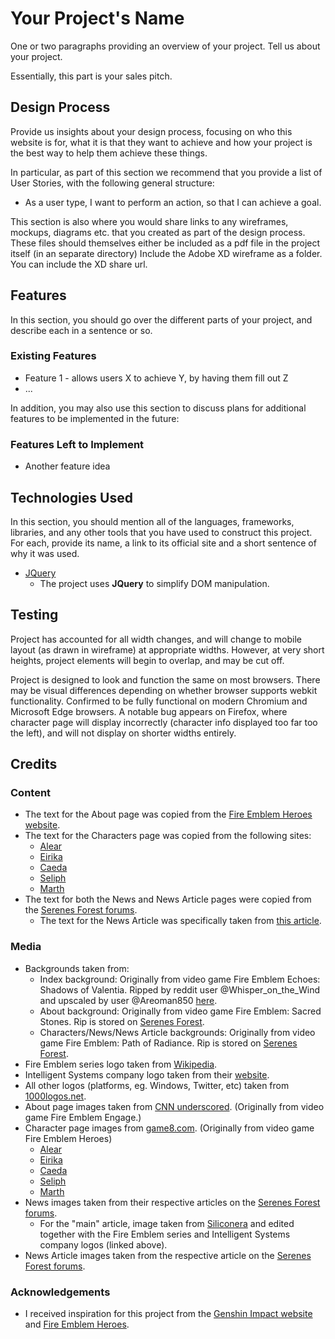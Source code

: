 # Your Project's Name

One or two paragraphs providing an overview of your project. Tell us about your project.

Essentially, this part is your sales pitch.
 
## Design Process
 
Provide us insights about your design process, focusing on who this website is for, what it is that they want to achieve and how your project is the best way to help them achieve these things.

In particular, as part of this section we recommend that you provide a list of User Stories, with the following general structure:
- As a user type, I want to perform an action, so that I can achieve a goal.

This section is also where you would share links to any wireframes, mockups, diagrams etc. that you created as part of the design process. 
These files should themselves either be included as a pdf file in the project itself (in an separate directory)
Include the Adobe XD wireframe as a folder. You can include the XD share url. 

## Features

In this section, you should go over the different parts of your project, and describe each in a sentence or so.
 
### Existing Features
- Feature 1 - allows users X to achieve Y, by having them fill out Z
- ...

In addition, you may also use this section to discuss plans for additional features to be implemented in the future:

### Features Left to Implement
- Another feature idea

## Technologies Used

In this section, you should mention all of the languages, frameworks, libraries, and any other tools that you have used to construct this project. For each, provide its name, a link to its official site and a short sentence of why it was used.

- [JQuery](https://jquery.com)
    - The project uses **JQuery** to simplify DOM manipulation.


## Testing
Project has accounted for all width changes, and will change to mobile layout (as drawn in wireframe) at appropriate widths. However, at very short heights, project elements will begin to overlap, and may be cut off.

Project is designed to look and function the same on most browsers. There may be visual differences depending on whether browser supports webkit functionality. 
Confirmed to be fully functional on modern Chromium and Microsoft Edge browsers.
A notable bug appears on Firefox, where character page will display incorrectly (character info displayed too far too the left), and will not display on shorter widths entirely.

## Credits

### Content
- The text for the About page was copied from the [Fire Emblem Heroes website](https://fire-emblem-heroes.com/en/system/).
- The text for the Characters page was copied from the following sites:
    - [Alear](https://hero.fandom.com/wiki/Alear)
    - [Eirika](https://fireemblemwiki.org/wiki/Eirika)
    - [Caeda](https://fireemblemwiki.org/wiki/Caeda)
    - [Seliph](https://fireemblemwiki.org/wiki/Seliph)
    - [Marth](https://fireemblemwiki.org/wiki/marth)
- The text for both the News and News Article pages were copied from the [Serenes Forest forums](https://serenesforest.net).
    - The text for the News Article was specifically taken from [this article](https://serenesforest.net/2023/03/30/fire-emblem-heroes-legendary-yuri-pops-in-from-underground/).

### Media
- Backgrounds taken from:
    - Index background: Originally from video game Fire Emblem Echoes: Shadows of Valentia. Ripped by reddit user @Whisper_on_the_Wind and upscaled by user @Areoman850 [here](https://www.reddit.com/r/fireemblem/comments/7frclj/comment/dqdwb6z/?utm_source=share&utm_medium=web3x&utm_name=web3xcss&utm_term=1&utm_content=share_button).
    - About background: Originally from video game Fire Emblem: Sacred Stones. Rip is stored on [Serenes Forest](https://serenesforest.net/general/sprite-works/resources/#FE8_Backgrounds_(Conversation)).
    - Characters/News/News Article backgrounds: Originally from video game Fire Emblem: Path of Radiance. Rip is stored on [Serenes Forest](https://serenesforest.net/path-of-radiance/miscellaneous/cgs/).
- Fire Emblem series logo taken from [Wikipedia](https://en.m.wikipedia.org/wiki/File:Fire_Emblem_series_logo.png).
- Intelligent Systems company logo taken from their [website](https://www.intsys.co.jp/english/).
- All other logos (platforms, eg. Windows, Twitter, etc) taken from [1000logos.net](https://1000logos.net).
- About page images taken from [CNN underscored](https://edition.cnn.com/cnn-underscored/reviews/fire-emblem-engage). (Originally from video game Fire Emblem Engage.)
- Character page images from [game8.com](https://game8.co/games/fire-emblem-heroes). (Originally from video game Fire Emblem Heroes)
    - [Alear](https://game8.co/games/fire-emblem-heroes/archives/418374)
    - [Eirika](https://game8.co/games/fire-emblem-heroes/archives/339573)
    - [Caeda](https://game8.co/games/fire-emblem-heroes/archives/368865)
    - [Seliph](https://game8.co/games/fire-emblem-heroes/archives/385553)
    - [Marth](https://game8.co/games/fire-emblem-heroes/archives/339574#hl_9)
- News images taken from their respective articles on the [Serenes Forest forums](https://serenesforest.net).
    - For the "main" article, image taken from [Siliconera](https://www.siliconera.com/fire-emblem-heroes-ashen-wolves-banner-arrives-this-week-yuri-hapi/) and edited together with the Fire Emblem series and Intelligent Systems company logos (linked above).
- News Article images taken from the respective article on the [Serenes Forest forums](https://serenesforest.net/2023/03/30/fire-emblem-heroes-legendary-yuri-pops-in-from-underground/).

### Acknowledgements
- I received inspiration for this project from the [Genshin Impact website](https://genshin.hoyoverse.com/en/home) and [Fire Emblem Heroes](https://fire-emblem-heroes.com/en/).